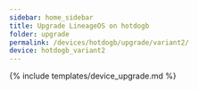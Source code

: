 ```yaml
---
sidebar: home_sidebar
title: Upgrade LineageOS on hotdogb
folder: upgrade
permalink: /devices/hotdogb/upgrade/variant2/
device: hotdogb_variant2
---
```

{% include templates/device_upgrade.md %}
